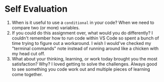 # Self Evaluation

1. When is it useful to use a `conditional` in your code?
When we need to compare two (or more) variables.
2. If you could do this assignment over, what would you do differently?
I couldn't remember how to run code within VS Code so spent a bunch of time trying to figure out a workaround. I wish I would've checked my "terminal commands" note instead of running around like a chicken with my head cut off.
3. What about your thinking, learning, or work today brought you the most satisfaction? Why?
I loved getting to solve the challenges.  Always good to see something you code work out and multiple pieces of learning come together.